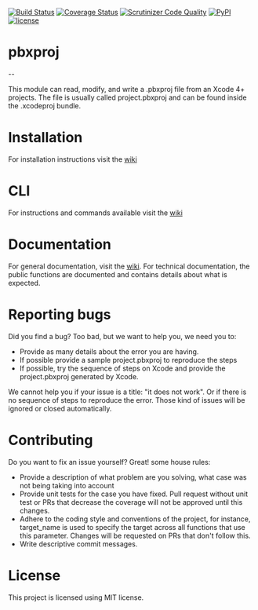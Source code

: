 [![Build Status](https://travis-ci.org/kronenthaler/mod-pbxproj.svg?branch=refactor)](https://travis-ci.org/kronenthaler/mod-pbxproj) 
[![Coverage Status](https://coveralls.io/repos/github/kronenthaler/mod-pbxproj/badge.svg?branch=refactor)](https://coveralls.io/github/kronenthaler/mod-pbxproj?branch=refactor) 
[![Scrutinizer Code Quality](https://scrutinizer-ci.com/g/kronenthaler/mod-pbxproj/badges/quality-score.png?b=refactor)](https://scrutinizer-ci.com/g/kronenthaler/mod-pbxproj/?branch=refactor)
[![PyPI](https://img.shields.io/pypi/v/mod-pbxproj.svg)]()
[![license](https://img.shields.io/badge/license-MIT-blue.svg)](license.txt)

# pbxproj 
-- 

This module can read, modify, and write a .pbxproj file from an Xcode 4+ projects. The file is usually called project.pbxproj and can be found inside the .xcodeproj bundle.

# Installation
For installation instructions visit the [wiki](wiki/Installation)

# CLI
For instructions and commands available visit the [wiki](wiki/CLI)

# Documentation
For general documentation, visit the [wiki](wiki/).
For technical documentation, the public functions are documented and contains details about what is expected.

# Reporting bugs
Did you find a bug? Too bad, but we want to help you, we need you to:

* Provide as many details about the error you are having.
* If possible provide a sample project.pbxproj to reproduce the steps 
* If possible, try the sequence of steps on Xcode and provide the project.pbxproj generated by Xcode.

We cannot help you if your issue is a title: "it does not work". Or if there is no sequence of steps to reproduce the error. Those kind of issues will be ignored or closed automatically.

# Contributing
Do you want to fix an issue yourself? Great! some house rules:

* Provide a description of what problem are you solving, what case was not being taking into account
* Provide unit tests for the case you have fixed. Pull request without unit test or PRs that decrease the coverage will not be approved until this changes.
* Adhere to the coding style and conventions of the project, for instance, target_name is used to specify the target across all functions that use this parameter. Changes will be requested on PRs that don't follow this.
* Write descriptive commit messages.

# License
This project is licensed using MIT license.